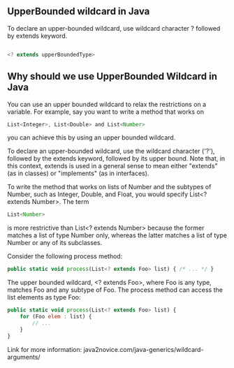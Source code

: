 ## UpperBounded wildcard in Java ##

To declare an upper-bounded wildcard, use wildcard character ? followed by extends keyword.

```js

<? extends upperBoundedType>

```

## Why should we use UpperBounded Wildcard in Java ##

You can use an upper bounded wildcard to relax the restrictions on a variable. For example, say you want to write a method that works on 
```js
List<Integer>, List<Double> and List<Number>
```

you can achieve this by using an upper bounded wildcard.

To declare an upper-bounded wildcard, use the wildcard character ('?'), followed by the extends keyword, followed by its upper bound. Note that, in this context, extends is used in a general sense to mean either "extends" (as in classes) or "implements" (as in interfaces).

To write the method that works on lists of Number and the subtypes of Number, such as Integer, Double, and Float, you would specify List<? extends Number>. The term 
```js
List<Number> 
```
is more restrictive than List<? extends Number> because the former matches a list of type Number only, whereas the latter matches a list of type Number or any of its subclasses.

Consider the following process method:
```js
public static void process(List<? extends Foo> list) { /* ... */ }
```
The upper bounded wildcard, <? extends Foo>, where Foo is any type, matches Foo and any subtype of Foo. The process method can access the list elements as type Foo:

```js
public static void process(List<? extends Foo> list) {
    for (Foo elem : list) {
        // ...
    }
}
```

Link for more information: java2novice.com/java-generics/wildcard-arguments/